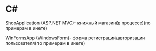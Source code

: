 # C#
ShopApplication (ASP.NET MVC)- книжный магазин(в процессе)(по примерам в инете)

WinFormsApp (WindowsForm)- форма регистрации\авторизации пользователя(по примерам в инете)
